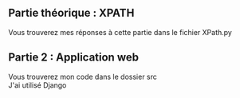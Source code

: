 ## Partie théorique : XPATH

Vous trouverez mes réponses à cette partie dans le fichier XPath.py


## Partie 2 : Application web

Vous trouverez mon code dans le dossier src  
J'ai utilisé Django
